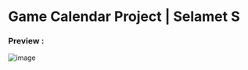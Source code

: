 # Game Calendar Project | Selamet S

### Preview : 
![image](https://github.com/veilchrome/Game-Calendar-Projct/assets/61791293/e38bf669-56d0-411e-b4a7-98cb5ec1b966)

